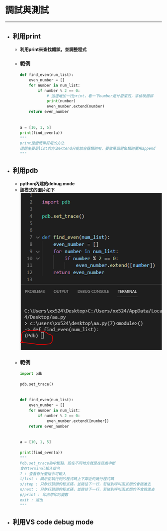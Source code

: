 # 調試與測試
---
+ ## 利用print
  + **利用print來查找錯誤，並調整程式**
  + ### 範例
    ```python
    def find_even(num_list):
        even_number = []
        for number in num_list:
            if number % 2 == 0:
                # 這邊增加一行print，看一下number是什麼東西，來檢視錯誤
                print(number)
                even_number.extend(number)
        return even_number


    a = [10, 1, 5]
    print(find_even(a))
    """
    print是蠻簡單好用的方法
    這題主要是list的方法extend只能放容器類的啦，要放單個對象類的要用append
    """
    ```
+ ## 利用pdb
  + **python內建的debug mode**
  + **該模式的圖片如下**
      ![pdb模式](./Image/Pdb.PNG)
  + ### 範例
      ```python
      import pdb

      pdb.set_trace()


      def find_even(num_list):
          even_number = []
          for number in num_list:
              if number % 2 == 0:
                  even_number.extend([number])
          return even_number


      a = [10, 1, 5]

      print(find_even(a))
      """
      Pdb.set_trace為中斷點，設在不同地方就是在該處中斷
      會在terminal輸入指令
      ? : 查看有什麼指令可輸入
      l/list : 顯示正執行到的程式碼上下鄰近的幾行程式碼
      s/step : 只執行箭頭的程式碼，並跳往下一行，若碰到呼叫函式類的會跳進去
      n/next : 只執行箭頭的程式碼，並跳往下一行，若碰到呼叫函式類的不會跳進去
      p/print : 印出想印的變數
      exit : 退出
      """
      ```

+ ## 利用VS code debug mode